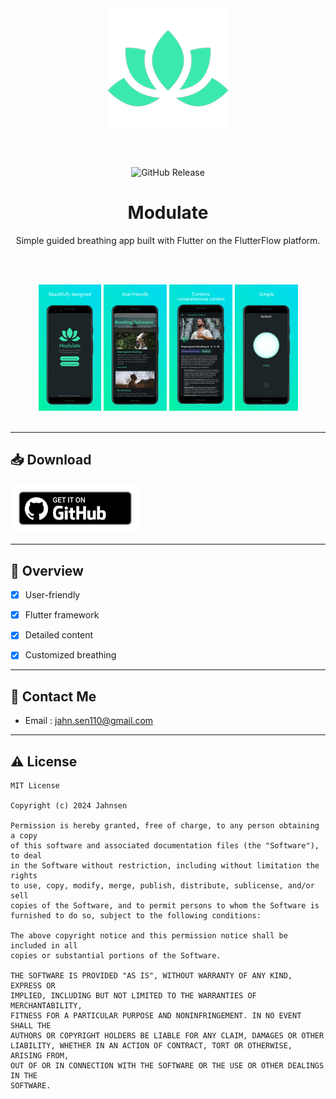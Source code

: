 <div align="center">

<img width="192" height="192" src="android/app/src/main/res/mipmap-xxxhdpi/round_launcher.png" align="center" alt="">

<br></br>

![GitHub Release](https://img.shields.io/github/v/release/piupnoin928/Modulate?style=for-the-badge&labelColor=1c2427&color=3be8b0)

# Modulate

Simple guided breathing app built with Flutter on the FlutterFlow platform.

<br></br>

</div>

<div align="left">

<div align="center">

  <img src="metadata/images/screenshots/app-firstscreen.png" width="20%" alt=""/>

  <img src="metadata/images/screenshots/app-secondscreen.png" width="20%" alt=""/>

  <img src="metadata/images/screenshots/app-thirdscreen.png" width="20%" alt=""/>

  <img src="metadata/images/screenshots/app-fourthscreen.png" width="20%" alt=""/>

</div>

<br>

</div>

---

## 📥 Download

[<img src="metadata/images/icons/github.png" alt="Get it on GitHub" height="80">](https://github.com/piupnoin928/Modulate/releases/)

---

## 📝 Overview

- [x] User-friendly

- [x] Flutter framework

- [x] Detailed content

- [x] Customized breathing

---

## 💬 Contact Me

- Email : jahn.sen110@gmail.com

---

## ⚠️ License

    MIT License
    
    Copyright (c) 2024 Jahnsen
    
    Permission is hereby granted, free of charge, to any person obtaining a copy
    of this software and associated documentation files (the "Software"), to deal
    in the Software without restriction, including without limitation the rights
    to use, copy, modify, merge, publish, distribute, sublicense, and/or sell
    copies of the Software, and to permit persons to whom the Software is
    furnished to do so, subject to the following conditions:
    
    The above copyright notice and this permission notice shall be included in all
    copies or substantial portions of the Software.
    
    THE SOFTWARE IS PROVIDED "AS IS", WITHOUT WARRANTY OF ANY KIND, EXPRESS OR
    IMPLIED, INCLUDING BUT NOT LIMITED TO THE WARRANTIES OF MERCHANTABILITY,
    FITNESS FOR A PARTICULAR PURPOSE AND NONINFRINGEMENT. IN NO EVENT SHALL THE
    AUTHORS OR COPYRIGHT HOLDERS BE LIABLE FOR ANY CLAIM, DAMAGES OR OTHER
    LIABILITY, WHETHER IN AN ACTION OF CONTRACT, TORT OR OTHERWISE, ARISING FROM,
    OUT OF OR IN CONNECTION WITH THE SOFTWARE OR THE USE OR OTHER DEALINGS IN THE
    SOFTWARE.

